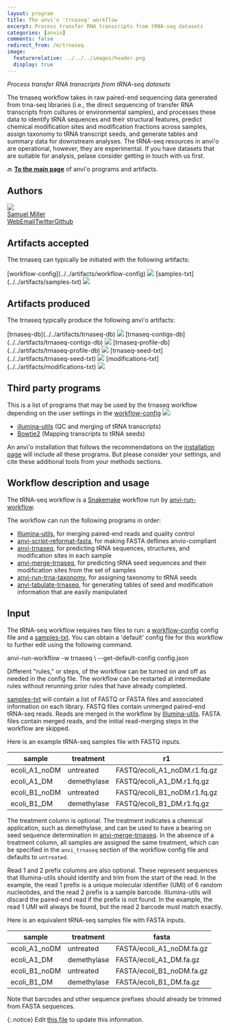 ```yaml
---
layout: program
title: The anvi'o 'trnaseq' workflow
excerpt: Process transfer RNA transcripts from tRNA-seq datasets
categories: [anvio]
comments: false
redirect_from: /m/trnaseq
image:
  featurerelative: ../../../images/header.png
  display: true
---
```


<i>Process transfer RNA transcripts from tRNA-seq datasets</i>

The trnaseq workflow takes in raw paired-end sequencing data generated from trna-seq libraries (i.e., the direct sequencing of transfer RNA transcripts from cultures or environmental samples), and processes these data to identify tRNA sequences and their structural features, predict chemical modification sites and modification fractions across samples, assign taxonomy to tRNA transcript seeds, and generate tables and summary data for downstream analyses. The tRNA-seq resources in anvi&#x27;o are operational, however, they are experimental. If you have datasets that are suitable for analysis, pelase consider getting in touch with us first.

🔙 **[To the main page](../../)** of anvi'o programs and artifacts.

## Authors

<div class="anvio-person"><div class="anvio-person-info"><div class="anvio-person-photo"><img class="anvio-person-photo-img" src="../../images/authors/semiller10.jpg" /></div><div class="anvio-person-info-box"><a href="/people/semiller10" target="_blank"><span class="anvio-person-name">Samuel Miller</span></a><div class="anvio-person-social-box"><a href="https://semiller10.github.io" class="person-social" target="_blank"><i class="fa fa-fw fa-home"></i>Web</a><a href="mailto:samuelmiller10@gmail.com" class="person-social" target="_blank"><i class="fa fa-fw fa-envelope-square"></i>Email</a><a href="http://twitter.com/smiller_science" class="person-social" target="_blank"><i class="fa fa-fw fa-twitter-square"></i>Twitter</a><a href="http://github.com/semiller10" class="person-social" target="_blank"><i class="fa fa-fw fa-github"></i>Github</a></div></div></div></div>



## Artifacts accepted

The trnaseq can typically be initiated with the following artifacts:

<p style="text-align: left" markdown="1"><span class="artifact-p">[workflow-config](../../artifacts/workflow-config) <img src="../../images/icons/JSON.png" class="artifact-icon-mini" /></span> <span class="artifact-p">[samples-txt](../../artifacts/samples-txt) <img src="../../images/icons/TXT.png" class="artifact-icon-mini" /></span></p>

## Artifacts produced

The trnaseq typically produce the following anvi'o artifacts:

<p style="text-align: left" markdown="1"><span class="artifact-p">[trnaseq-db](../../artifacts/trnaseq-db) <img src="../../images/icons/DB.png" class="artifact-icon-mini" /></span> <span class="artifact-p">[trnaseq-contigs-db](../../artifacts/trnaseq-contigs-db) <img src="../../images/icons/DB.png" class="artifact-icon-mini" /></span> <span class="artifact-p">[trnaseq-profile-db](../../artifacts/trnaseq-profile-db) <img src="../../images/icons/DB.png" class="artifact-icon-mini" /></span> <span class="artifact-p">[trnaseq-seed-txt](../../artifacts/trnaseq-seed-txt) <img src="../../images/icons/TXT.png" class="artifact-icon-mini" /></span> <span class="artifact-p">[modifications-txt](../../artifacts/modifications-txt) <img src="../../images/icons/TXT.png" class="artifact-icon-mini" /></span></p>

## Third party programs

This is a list of programs that may be used by the trnaseq workflow depending on the user settings in the <span class="artifact-p">[workflow-config](../../artifacts/workflow-config/) <img src="../../images/icons/JSON.png" class="artifact-icon-mini" /></span>:

<ul>
<li><a href="https://github.com/merenlab/illumina-utils" target="_blank">illumina-utils</a> (QC and merging of tRNA transcripts)</li><li><a href="https://github.com/BenLangmead/bowtie2" target="_blank">Bowtie2</a> (Mapping transcripts to tRNA seeds)</li>
</ul>

An anvi'o installation that follows the recommendations on the <a href="https://anvio.org/install/" target="_blank">installation page</a> will include all these programs. But please consider your settings, and cite these additional tools from your methods sections.

## Workflow description and usage


The tRNA-seq workflow is a [Snakemake](https://snakemake.readthedocs.io/en/stable/) workflow run by <span class="artifact-p">[anvi-run-workflow](/help/main/programs/anvi-run-workflow)</span>.

The workflow can run the following programs in order:

- [Illumina-utils](https://github.com/merenlab/illumina-utils), for merging paired-end reads and quality control
- <span class="artifact-p">[anvi-script-reformat-fasta](/help/main/programs/anvi-script-reformat-fasta)</span>, for making FASTA deflines anvio-compliant
- <span class="artifact-p">[anvi-trnaseq](/help/main/programs/anvi-trnaseq)</span>, for predicting tRNA sequences, structures, and modification sites in each sample
- <span class="artifact-p">[anvi-merge-trnaseq](/help/main/programs/anvi-merge-trnaseq)</span>, for predicting tRNA seed sequences and their modification sites from the set of samples
- <span class="artifact-p">[anvi-run-trna-taxonomy](/help/main/programs/anvi-run-trna-taxonomy)</span>, for assigning taxonomy to tRNA seeds
- <span class="artifact-p">[anvi-tabulate-trnaseq](/help/main/programs/anvi-tabulate-trnaseq)</span>, for generating tables of seed and modification information that are easily manipulated

## Input

The tRNA-seq workflow requires two files to run: a <span class="artifact-n">[workflow-config](/help/main/artifacts/workflow-config)</span> config file and a <span class="artifact-n">[samples-txt](/help/main/artifacts/samples-txt)</span>. You can obtain a 'default' config file for this workflow to further edit using the following command.

<div class="codeblock" markdown="1">
anvi&#45;run&#45;workflow &#45;w trnaseq \
                  &#45;&#45;get&#45;default&#45;config config.json
</div>

Different "rules," or steps, of the workflow can be turned on and off as needed in the config file. The workflow can be restarted at intermediate rules without rerunning prior rules that have already completed.

<span class="artifact-n">[samples-txt](/help/main/artifacts/samples-txt)</span> will contain a list of FASTQ or FASTA files and associated information on each library. FASTQ files contain unmerged paired-end tRNA-seq reads. Reads are merged in the workflow by [Illumina-utils](https://github.com/merenlab/illumina-utils). FASTA files contain merged reads, and the initial read-merging steps in the workflow are skipped.

Here is an example tRNA-seq samples file with FASTQ inputs.

| sample | treatment | r1 | r2 | r1_prefix | r2_prefix |
| --- | --- | --- | --- | --- | --- |
| ecoli_A1_noDM | untreated | FASTQ/ecoli_A1_noDM.r1.fq.gz | FASTQ/ecoli_A1_noDM.r2.fq.gz | NNNNNN | TTCCAGT |
| ecoli_A1_DM | demethylase | FASTQ/ecoli_A1_DM.r1.fq.gz | FASTQ/ecoli_A1_DM.r2.fq.gz | NNNNNN | TCTGAGT |
| ecoli_B1_noDM | untreated | FASTQ/ecoli_B1_noDM.r1.fq.gz | FASTQ/ecoli_B1_noDM.r2.fq.gz | NNNNNN | TGGTAGT |
| ecoli_B1_DM | demethylase | FASTQ/ecoli_B1_DM.r1.fq.gz | FASTQ/ecoli_B1_DM.r2.fq.gz | NNNNNN | CTGAAGT |

The treatment column is optional. The treatment indicates a chemical application, such as demethylase, and can be used to have a bearing on seed sequence determination in <span class="artifact-p">[anvi-merge-trnaseq](/help/main/programs/anvi-merge-trnaseq)</span>. In the absence of a treatment column, all samples are assigned the same treatment, which can be specified in the `anvi_trnaseq` section of the workflow config file and defaults to `untreated`.

Read 1 and 2 prefix columns are also optional. These represent sequences that Illumina-utils should identify and trim from the start of the read. In the example, the read 1 prefix is a unique molecular identifier (UMI) of 6 random nucleotides, and the read 2 prefix is a sample barcode. Illumina-utils will discard the paired-end read if the prefix is not found. In the example, the read 1 UMI will always be found, but the read 2 barcode must match exactly.

Here is an equivalent tRNA-seq samples file with FASTA inputs.

| sample | treatment | fasta |
| --- | --- | --- |
| ecoli_A1_noDM | untreated | FASTA/ecoli_A1_noDM.fa.gz |
| ecoli_A1_DM | demethylase | FASTA/ecoli_A1_DM.fa.gz |
| ecoli_B1_noDM | untreated | FASTA/ecoli_B1_noDM.fa.gz |
| ecoli_B1_DM | demethylase | FASTA/ecoli_B1_DM.fa.gz |

Note that barcodes and other sequence prefixes should already be trimmed from FASTA sequences.


{:.notice}
Edit [this file](https://github.com/merenlab/anvio/tree/master/anvio/docs/workflows/trnaseq.md) to update this information.

